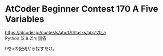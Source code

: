 # AtCoder Beginner Contest 170 A Five Variables  
https://atcoder.jp/contests/abc170/tasks/abc170_a  
Python (3.8.2)で回答  

0をxの配列から探すだけ。
